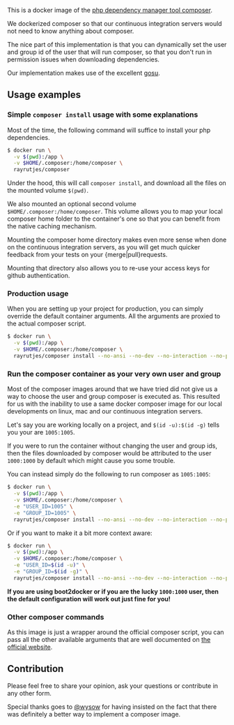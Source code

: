 This is a docker image of the [php dependency manager tool composer](https://getcomposer.org/).

We dockerized composer so that our continuous integration servers would not need to know anything about composer.

The nice part of this implementation is that you can dynamically set the user and group id of the user that will run composer, so that you don't run in permission issues when downloading dependencies.

Our implementation makes use of the excellent [gosu](https://github.com/tianon/gosu).

Usage examples
--------------
### Simple `composer install` usage with some explanations
Most of the time, the following command will suffice to install your php dependencies.
```bash
$ docker run \
  -v $(pwd):/app \
  -v $HOME/.composer:/home/composer \
  rayrutjes/composer
```
Under the hood, this will call `composer install`, and download all the files on the mounted volume `$(pwd)`.

We also mounted an optional second volume `$HOME/.composer:/home/composer`. This volume allows you to map your local composer home folder to the container's one so that you can benefit from the native caching mechanism.

Mounting the composer home directory makes even more sense when done on the continuous integration servers, as you will get much quicker feedback from your tests on your {merge|pull}requests.

Mounting that directory also allows you to re-use your access keys for github authentication.

### Production usage
When you are setting up your project for production, you can simply override the default container arguments.
All the arguments are proxied to the actual composer script.
```bash
$ docker run \
  -v $(pwd):/app \
  -v $HOME/.composer:/home/composer \
  rayrutjes/composer install --no-ansi --no-dev --no-interaction --no-progress --no-scripts --optimize-autoloader
```

### Run the composer container as your very own user and group
Most of the composer images around that we have tried did not give us a way to choose the user and group composer is executed as. This resulted for us with the inability to use a same docker composer image for our local developments on linux, mac and our continuous integration servers.

Let's say you are working locally on a project, and `$(id -u):$(id -g)` tells you your are `1005:1005`.

If you were to run the container without changing the user and group ids, then the files downloaded by composer would be attributed to the user `1000:1000` by default which might cause you some trouble.

You can instead simply do the following to run composer as `1005:1005`:
```bash
$ docker run \
  -v $(pwd):/app \
  -v $HOME/.composer:/home/composer \
  -e "USER_ID=1005" \
  -e "GROUP_ID=1005" \
  rayrutjes/composer install --no-ansi --no-dev --no-interaction --no-progress --no-scripts --optimize-autoloader
```
Or if you want to make it a bit more context aware:
```bash
$ docker run \
  -v $(pwd):/app \
  -v $HOME/.composer:/home/composer \
  -e "USER_ID=$(id -u)" \
  -e "GROUP_ID=$(id -g)" \
  rayrutjes/composer install --no-ansi --no-dev --no-interaction --no-progress --no-scripts --optimize-autoloader
```
**If you are using boot2docker or if you are the lucky `1000:1000` user, then the default configuration will work out just fine for you!**

### Other composer commands
As this image is just a wrapper around the official composer script, you can pass all the other available arguments that are well documented on [the official website](https://getcomposer.org/).

Contribution
------------
Please feel free to share your opinion, ask your questions or contribute in any other form.

Special thanks goes to [@wysow](https://github.com/wysow) for having insisted on the fact that there was definitely a better way to implement a composer image.
